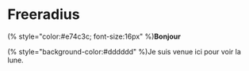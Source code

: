 # Freeradius

(% style="color:#e74c3c; font-size:16px" %)**Bonjour**

(% style="background-color:#dddddd" %)Je suis venue ici pour voir la lune.
